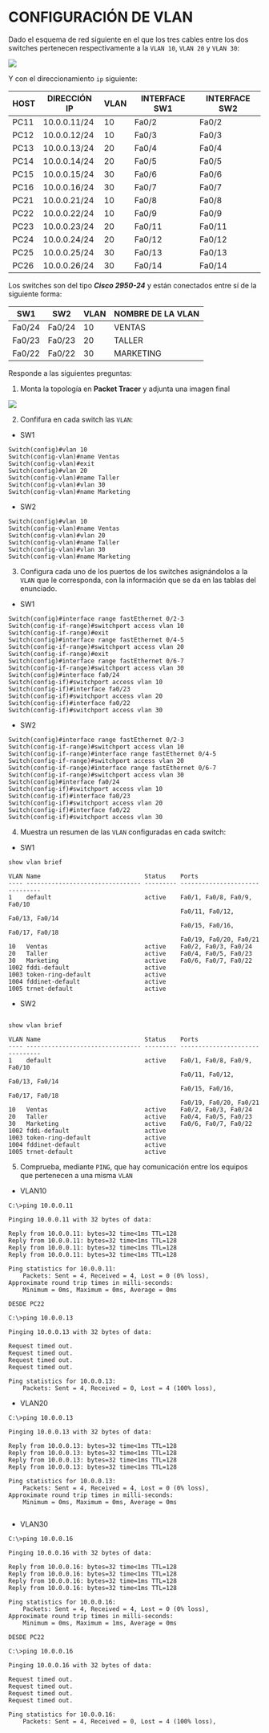 # CONFIGURACIÓN DE VLAN
Dado el esquema de red siguiente en el que los tres cables entre los dos switches pertenecen respectivamente a la `VLAN 10`, `VLAN 20` y `VLAN 30`:

![](img/001.png)

Y con el direccionamiento `ip`  siguiente:

| HOST | DIRECCIÓN IP | VLAN | INTERFACE SW1 | INTERFACE SW2 |
| ---- | ------------ | ---- | ------------- | ------------- |
| PC11 | 10.0.0.11/24 | 10   | Fa0/2         | Fa0/2         |
| PC12 | 10.0.0.12/24 | 10   | Fa0/3         | Fa0/3         |
| PC13 | 10.0.0.13/24 | 20   | Fa0/4         | Fa0/4         |
| PC14 | 10.0.0.14/24 | 20   | Fa0/5         | Fa0/5         |
| PC15 | 10.0.0.15/24 | 30   | Fa0/6         | Fa0/6         |
| PC16 | 10.0.0.16/24 | 30   | Fa0/7         | Fa0/7         |
| PC21 | 10.0.0.21/24 | 10   | Fa0/8         | Fa0/8         |
| PC22 | 10.0.0.22/24 | 10   | Fa0/9         | Fa0/9         |
| PC23 | 10.0.0.23/24 | 20   | Fa0/11        | Fa0/11        |
| PC24 | 10.0.0.24/24 | 20   | Fa0/12        | Fa0/12        |
| PC25 | 10.0.0.25/24 | 30   | Fa0/13        | Fa0/13        |
| PC26 | 10.0.0.26/24 | 30   | Fa0/14        | Fa0/14        |

Los switches son del tipo ***Cisco 2950-24*** y están conectados entre sí de la siguiente forma:

| SW1    | SW2    | VLAN | NOMBRE DE LA VLAN |
| ------ | ------ | ---- | ----------------- |
| Fa0/24 | Fa0/24 | 10   | VENTAS            |
| Fa0/23 | Fa0/23 | 20   | TALLER            |
| Fa0/22 | Fa0/22 | 30   | MARKETING         | 

Responde a las siguientes preguntas:

1. Monta la topología en **Packet Tracer** y adjunta una imagen final

![](img/002.png)


2. Confifura en cada switch las `VLAN`:

 + SW1 
~~~
Switch(config)#vlan 10
Switch(config-vlan)#name Ventas
Switch(config-vlan)#exit
Switch(config)#vlan 20
Switch(config-vlan)#name Taller
Switch(config-vlan)#vlan 30 
Switch(config-vlan)#name Marketing
~~~

 + SW2
~~~
Switch(config)#vlan 10 
Switch(config-vlan)#name Ventas
Switch(config-vlan)#vlan 20 
Switch(config-vlan)#name Taller
Switch(config-vlan)#vlan 30
Switch(config-vlan)#name Marketing
~~~

3. Configura cada uno de los puertos de los switches asignándolos a la `VLAN` que le corresponda, con la información que se da en las tablas del enunciado.

 + SW1 
~~~
Switch(config)#interface range fastEthernet 0/2-3
Switch(config-if-range)#switchport access vlan 10
Switch(config-if-range)#exit
Switch(config)#interface range fastEthernet 0/4-5
Switch(config-if-range)#switchport access vlan 20
Switch(config-if-range)#exit
Switch(config)#interface range fastEthernet 0/6-7
Switch(config-if-range)#switchport access vlan 30
Switch(config)#interface fa0/24
Switch(config-if)#switchport access vlan 10
Switch(config-if)#interface fa0/23
Switch(config-if)#switchport access vlan 20
Switch(config-if)#interface fa0/22
Switch(config-if)#switchport access vlan 30
~~~
+  SW2
~~~
Switch(config)#interface range fastEthernet 0/2-3
Switch(config-if-range)#switchport access vlan 10
Switch(config-if-range)#interface range fastEthernet 0/4-5
Switch(config-if-range)#switchport access vlan 20
Switch(config-if-range)#interface range fastEthernet 0/6-7
Switch(config-if-range)#switchport access vlan 30
Switch(config)#interface fa0/24
Switch(config-if)#switchport access vlan 10
Switch(config-if)#interface fa0/23
Switch(config-if)#switchport access vlan 20
Switch(config-if)#interface fa0/22
Switch(config-if)#switchport access vlan 30
~~~

4. Muestra un resumen de las `VLAN` configuradas en cada switch:

+ SW1 
~~~
show vlan brief

VLAN Name                             Status    Ports
---- -------------------------------- --------- -------------------------------
1    default                          active    Fa0/1, Fa0/8, Fa0/9, Fa0/10
                                                Fa0/11, Fa0/12, Fa0/13, Fa0/14
                                                Fa0/15, Fa0/16, Fa0/17, Fa0/18
                                                Fa0/19, Fa0/20, Fa0/21
10   Ventas                           active    Fa0/2, Fa0/3, Fa0/24
20   Taller                           active    Fa0/4, Fa0/5, Fa0/23
30   Marketing                        active    Fa0/6, Fa0/7, Fa0/22
1002 fddi-default                     active    
1003 token-ring-default               active    
1004 fddinet-default                  active    
1005 trnet-default                    active  
~~~
+  SW2
~~~

show vlan brief

VLAN Name                             Status    Ports
---- -------------------------------- --------- -------------------------------
1    default                          active    Fa0/1, Fa0/8, Fa0/9, Fa0/10
                                                Fa0/11, Fa0/12, Fa0/13, Fa0/14
                                                Fa0/15, Fa0/16, Fa0/17, Fa0/18
                                                Fa0/19, Fa0/20, Fa0/21
10   Ventas                           active    Fa0/2, Fa0/3, Fa0/24
20   Taller                           active    Fa0/4, Fa0/5, Fa0/23
30   Marketing                        active    Fa0/6, Fa0/7, Fa0/22
1002 fddi-default                     active    
1003 token-ring-default               active    
1004 fddinet-default                  active    
1005 trnet-default                    active 
~~~

5. Comprueba, mediante `PING`, que hay comunicación entre los equipos que pertenecen a una misma `VLAN`

+ VLAN10
~~~
C:\>ping 10.0.0.11

Pinging 10.0.0.11 with 32 bytes of data:

Reply from 10.0.0.11: bytes=32 time<1ms TTL=128
Reply from 10.0.0.11: bytes=32 time<1ms TTL=128
Reply from 10.0.0.11: bytes=32 time<1ms TTL=128
Reply from 10.0.0.11: bytes=32 time<1ms TTL=128

Ping statistics for 10.0.0.11:
    Packets: Sent = 4, Received = 4, Lost = 0 (0% loss),
Approximate round trip times in milli-seconds:
    Minimum = 0ms, Maximum = 0ms, Average = 0ms

DESDE PC22

C:\>ping 10.0.0.13

Pinging 10.0.0.13 with 32 bytes of data:

Request timed out.
Request timed out.
Request timed out.
Request timed out.

Ping statistics for 10.0.0.13:
    Packets: Sent = 4, Received = 0, Lost = 4 (100% loss),
~~~
+ VLAN20
~~~
C:\>ping 10.0.0.13

Pinging 10.0.0.13 with 32 bytes of data:

Reply from 10.0.0.13: bytes=32 time<1ms TTL=128
Reply from 10.0.0.13: bytes=32 time<1ms TTL=128
Reply from 10.0.0.13: bytes=32 time<1ms TTL=128
Reply from 10.0.0.13: bytes=32 time<1ms TTL=128

Ping statistics for 10.0.0.13:
    Packets: Sent = 4, Received = 4, Lost = 0 (0% loss),
Approximate round trip times in milli-seconds:
    Minimum = 0ms, Maximum = 0ms, Average = 0ms


~~~
+ VLAN30
~~~
C:\>ping 10.0.0.16

Pinging 10.0.0.16 with 32 bytes of data:

Reply from 10.0.0.16: bytes=32 time<1ms TTL=128
Reply from 10.0.0.16: bytes=32 time<1ms TTL=128
Reply from 10.0.0.16: bytes=32 time=1ms TTL=128
Reply from 10.0.0.16: bytes=32 time<1ms TTL=128

Ping statistics for 10.0.0.16:
    Packets: Sent = 4, Received = 4, Lost = 0 (0% loss),
Approximate round trip times in milli-seconds:
    Minimum = 0ms, Maximum = 1ms, Average = 0ms

DESDE PC22

C:\>ping 10.0.0.16

Pinging 10.0.0.16 with 32 bytes of data:

Request timed out.
Request timed out.
Request timed out.
Request timed out.

Ping statistics for 10.0.0.16:
    Packets: Sent = 4, Received = 0, Lost = 4 (100% loss),


~~~

